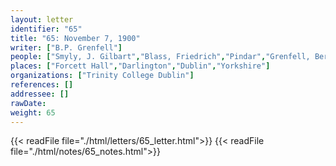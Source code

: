 ```yaml
---
layout: letter
identifier: "65"
title: "65: November 7, 1900"
writer: ["B.P. Grenfell"]
people: ["Smyly, J. Gilbart","Blass, Friedrich","Pindar","Grenfell, Bernard Pyne"]
places: ["Forcett Hall","Darlington","Dublin","Yorkshire"]
organizations: ["Trinity College Dublin"]
references: []
addressee: []
rawDate: 
weight: 65
---
```

{{< readFile file="./html/letters/65_letter.html">}}
{{< readFile file="./html/notes/65_notes.html">}}